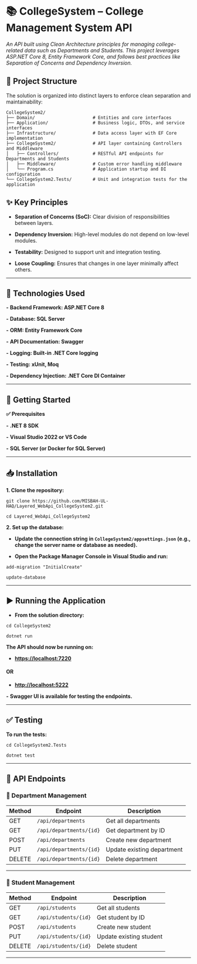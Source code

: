# 📚 CollegeSystem – College Management System API
*An API built using Clean Architecture principles for managing college-related data such as Departments and Students. This project leverages ASP.NET Core 8, Entity Framework Core, and follows best practices like Separation of Concerns and Dependency Inversion.*

## 🧱  Project Structure
 The solution is organized into distinct layers to enforce clean separation and maintainability:


```
CollegeSystem2/
├── Domain/                      # Entities and core interfaces
├── Application/                 # Business logic, DTOs, and service interfaces
├── Infrastructure/              # Data access layer with EF Core implementation
├── CollegeSystem2/              # API layer containing Controllers and Middleware
│   ├── Controllers/             # RESTful API endpoints for Departments and Students
│   ├── Middleware/              # Custom error handling middleware
│   └── Program.cs               # Application startup and DI configuration
└── CollegeSystem2.Tests/        # Unit and integration tests for the application
```
## ✨ Key Principles
- **Separation of Concerns (SoC):** Clear division of responsibilities between layers.

- **Dependency Inversion:** High-level modules do not depend on low-level modules.

- **Testability:** Designed to support unit and integration testing.

- **Loose Coupling:** Ensures that changes in one layer minimally affect others.

---

## 🔧 Technologies Used

**-** **Backend Framework: ASP.NET Core 8**

**-** **Database: SQL Server**

**-** **ORM: Entity Framework Core**

**-** **API Documentation: Swagger**

**-** **Logging: Built-in .NET Core logging**

**-** **Testing: xUnit, Moq**

**-** **Dependency Injection: .NET Core DI Container**

---

## 🚀 Getting Started

 **✅ Prerequisites**

**-** **.NET 8 SDK**

**-** **Visual Studio 2022 or VS Code**

**-** **SQL Server (or Docker for SQL Server)**

---

## 📥 Installation

 **1. Clone the repository:**

```
git clone https://github.com/MISBAH-UL-HAQ/Layered_WebApi_CollegeSystem2.git

cd Layered_WebApi_CollegeSystem2
```


 **2. Set up the database:**

- **Update the connection string in `CollegeSystem2/appsettings.json` (e.g., change the server name or database as needed).**

- **Open the Package Manager Console in Visual Studio and run:**

```
add-migration "InitialCreate"

update-database
```

---

## ▶️ Running the Application

- **From the solution directory:**

```
cd CollegeSystem2

dotnet run
```

**The API should now be running on:**

- **[https://localhost:7220](https://localhost:7220)**
#### OR
- **[http://localhost:5222](http://localhost:5222)**

**-** **Swagger UI is available for testing the endpoints.**

---

## ✅ Testing

 **To run the tests:**

```
cd CollegeSystem2.Tests

dotnet test
```

---
## 📡 API Endpoints

### 🔷 Department Management

| Method | Endpoint                      | Description                  |
|--------|-------------------------------|------------------------------|
| GET    | `/api/departments`            | Get all departments          |
| GET    | `/api/departments/{id}`       | Get department by ID         |
| POST   | `/api/departments`            | Create new department        |
| PUT    | `/api/departments/{id}`       | Update existing department   |
| DELETE | `/api/departments/{id}`       | Delete department            |
---

### 🔷 Student Management


| Method | Endpoint                      | Description                  |
|--------|-------------------------------|------------------------------|
| GET    | `/api/students`            | Get all students         |
| GET    | `/api/students/{id}`       | Get student by ID         |
| POST   | `/api/students`            | Create new student        |
| PUT    | `/api/students/{id}`       | Update existing student   |
| DELETE | `/api/students/{id}`       | Delete student           |

---